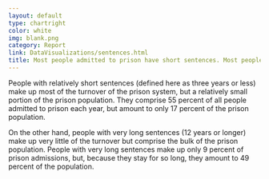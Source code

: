 ```yaml
---
layout: default
type: chartright
color: white
img: blank.png
category: Report
link: DataVisualizations/sentences.html
title: Most people admitted to prison have short sentences. Most people currently in prison are serving very long sentences.
---
```

People with relatively short sentences (defined here as three years or less) make up most of the turnover of the prison system, but a relatively small portion of the prison population. They comprise 55 percent of all people admitted to prison each year, but amount to only 17 percent of the prison population.

On the other hand, people with very long sentences (12 years or longer) make up very little of the turnover but comprise the bulk of the prison population. People with very long sentences make up only 9 percent of prison admissions, but, because they stay for so long, they amount to 49 percent of the population.
<br>